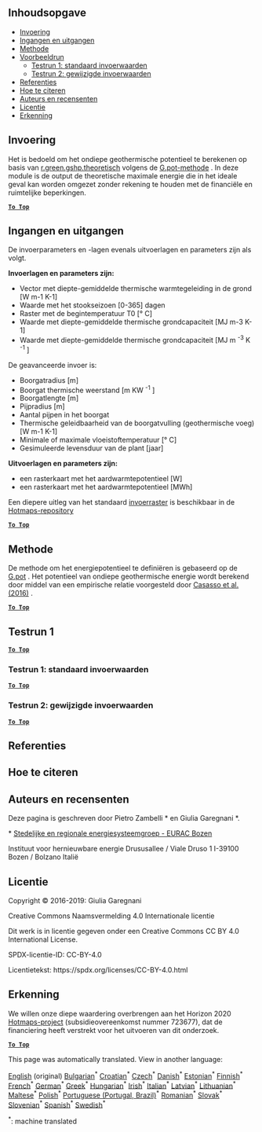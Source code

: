 <h2> Inhoudsopgave </h2><ul><li> <a href="#introduction">Invoering</a> </li><li> <a href="#inputs-and-outputs">Ingangen en uitgangen</a> </li><li> <a href="#method">Methode</a> </li><li> <a href="#sample-run">Voorbeeldrun</a> <ul><li> <a href="#test-run-1-default-input-values">Testrun 1: standaard invoerwaarden</a> </li><li> <a href="#test-run-2-modified-input-values">Testrun 2: gewijzigde invoerwaarden</a> </li></ul></li><li> <a href="#references">Referenties</a> </li><li> <a href="#how-to-cite">Hoe te citeren</a> </li><li> <a href="#authors-and-reviewers">Auteurs en recensenten</a> </li><li> <a href="#license">Licentie</a> </li><li> <a href="#acknowledgement">Erkenning</a> </li></ul><h2> Invoering </h2><p> Het is bedoeld om het ondiepe geothermische potentieel te berekenen op basis van <a href="https://grass.osgeo.org/grass76/manuals/addons/r.green.gshp.theoretical.html">r.green.gshp.theoretisch</a> volgens de <a href="https://www.sciencedirect.com/science/article/pii/S0360544216303358">G.pot-methode</a> . In deze module is de output de theoretische maximale energie die in het ideale geval kan worden omgezet zonder rekening te houden met de financiële en ruimtelijke beperkingen. </p><p><ins> <code><strong><a href="#table-of-contents">To Top</a></strong></code> </ins> </p><h2> Ingangen en uitgangen </h2><p> De invoerparameters en -lagen evenals uitvoerlagen en parameters zijn als volgt. </p><p> <strong>Invoerlagen en parameters zijn:</strong> </p><ul><li> Vector met diepte-gemiddelde thermische warmtegeleiding in de grond [W m-1 K-1] </li><li> Waarde met het stookseizoen [0-365] dagen </li><li> Raster met de begintemperatuur T0 [° C] </li><li> Waarde met diepte-gemiddelde thermische grondcapaciteit [MJ m-3 K-1] </li><li> Waarde met diepte-gemiddelde thermische grondcapaciteit [MJ m <sup>-3</sup> K <sup>-1</sup> ] </li></ul><p> De geavanceerde invoer is: </p><ul><li> Boorgatradius [m] </li><li> Boorgat thermische weerstand [m KW <sup>-1</sup> ] </li><li> Boorgatlengte [m] </li><li> Pijpradius [m] </li><li> Aantal pijpen in het boorgat </li><li> Thermische geleidbaarheid van de boorgatvulling (geothermische voeg) [W m-1 K-1] </li><li> Minimale of maximale vloeistoftemperatuur [° C] </li><li> Gesimuleerde levensduur van de plant [jaar] </li></ul><p> <strong>Uitvoerlagen en parameters zijn:</strong> </p><ul><li> een rasterkaart met het aardwarmtepotentieel [W] </li><li> een rasterkaart met het aardwarmtepotentieel [MWh] </li></ul><p> Een diepere uitleg van het standaard <a href="https://gitlab.com/hotmaps/potential/potential_geothermal_raster">invoerraster</a> is beschikbaar in de <a href="https://gitlab.com/hotmaps/potential/potential_geothermal_raster">Hotmaps-repository</a> </p><p><ins> <code><strong><a href="#table-of-contents">To Top</a></strong></code> </ins> </p><h2> Methode </h2><p> De methode om het energiepotentieel te definiëren is gebaseerd op de <a href="https://www.sciencedirect.com/science/article/pii/S0360544216303358">G.pot</a> . Het potentieel van ondiepe geothermische energie wordt berekend door middel van een empirische relatie voorgesteld door <a href="https://www.sciencedirect.com/science/article/pii/S0360544216303358">Casasso et al. (2016)</a> . </p><p><ins> <code><strong><a href="#table-of-contents">To Top</a></strong></code> </ins> </p><h2> Testrun 1 </h2><p><ins> <code><strong><a href="#table-of-contents">To Top</a></strong></code> </ins> </p><h3> Testrun 1: standaard invoerwaarden </h3><p><ins> <code><strong><a href="#table-of-contents">To Top</a></strong></code> </ins> </p><h3> Testrun 2: gewijzigde invoerwaarden </h3><p><ins> <code><strong><a href="#table-of-contents">To Top</a></strong></code> </ins> </p><h2> Referenties </h2><h2> Hoe te citeren </h2><h2> Auteurs en recensenten </h2><p> Deze pagina is geschreven door Pietro Zambelli * en Giulia Garegnani *. </p><p> * <a href="http://www.eurac.edu/en/research/technologies/renewableenergy/researchfields/Pages/Energy-strategies-and-planning.aspx">Stedelijke en regionale energiesysteemgroep - EURAC Bozen</a> </p><p> Instituut voor hernieuwbare energie Drususallee / Viale Druso 1 I-39100 Bozen / Bolzano Italië </p><h2> Licentie </h2><p> Copyright © 2016-2019: Giulia Garegnani </p><p> Creative Commons Naamsvermelding 4.0 Internationale licentie </p><p> Dit werk is in licentie gegeven onder een Creative Commons CC BY 4.0 International License. </p><p> SPDX-licentie-ID: CC-BY-4.0 </p><p> Licentietekst: https://spdx.org/licenses/CC-BY-4.0.html </p><h2> Erkenning </h2><p> We willen onze diepe waardering overbrengen aan het Horizon 2020 <a href="https://www.hotmaps-project.eu">Hotmaps-project</a> (subsidieovereenkomst nummer 723677), dat de financiering heeft verstrekt voor het uitvoeren van dit onderzoek. </p><p><ins> <code><strong><a href="#table-of-contents">To Top</a></strong></code> </ins> </p>

This page was automatically translated. View in another language:

[English](../en/CM-Shallow-geothermal-potential.md) (original) [Bulgarian](../bg/CM-Shallow-geothermal-potential.md)<sup>\*</sup> [Croatian](../hr/CM-Shallow-geothermal-potential.md)<sup>\*</sup> [Czech](../cs/CM-Shallow-geothermal-potential.md)<sup>\*</sup> [Danish](../da/CM-Shallow-geothermal-potential.md)<sup>\*</sup>  [Estonian](../et/CM-Shallow-geothermal-potential.md)<sup>\*</sup> [Finnish](../fi/CM-Shallow-geothermal-potential.md)<sup>\*</sup> [French](../fr/CM-Shallow-geothermal-potential.md)<sup>\*</sup> [German](../de/CM-Shallow-geothermal-potential.md)<sup>\*</sup> [Greek](../el/CM-Shallow-geothermal-potential.md)<sup>\*</sup> [Hungarian](../hu/CM-Shallow-geothermal-potential.md)<sup>\*</sup> [Irish](../ga/CM-Shallow-geothermal-potential.md)<sup>\*</sup> [Italian](../it/CM-Shallow-geothermal-potential.md)<sup>\*</sup> [Latvian](../lv/CM-Shallow-geothermal-potential.md)<sup>\*</sup> [Lithuanian](../lt/CM-Shallow-geothermal-potential.md)<sup>\*</sup> [Maltese](../mt/CM-Shallow-geothermal-potential.md)<sup>\*</sup> [Polish](../pl/CM-Shallow-geothermal-potential.md)<sup>\*</sup> [Portuguese (Portugal, Brazil)](../pt/CM-Shallow-geothermal-potential.md)<sup>\*</sup> [Romanian](../ro/CM-Shallow-geothermal-potential.md)<sup>\*</sup> [Slovak](../sk/CM-Shallow-geothermal-potential.md)<sup>\*</sup> [Slovenian](../sl/CM-Shallow-geothermal-potential.md)<sup>\*</sup> [Spanish](../es/CM-Shallow-geothermal-potential.md)<sup>\*</sup> [Swedish](../sv/CM-Shallow-geothermal-potential.md)<sup>\*</sup> 

<sup>\*</sup>: machine translated
